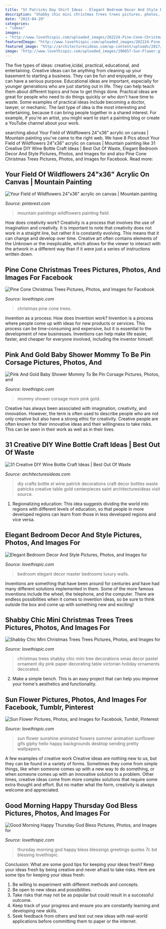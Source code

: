 ```yaml
---
title: "St Patricks Day Shirt Ideas - Elegant Bedroom Decor And Style Pictures, Photos, And Images For"
description: "Shabby chic mini christmas trees trees pictures, photos, and images for"
date: "2023-04-29"
categories:
- "ideas"
images:
- "http://www.lovethispic.com/uploaded_images/202224-Pine-Cone-Christmas-Trees.jpg"
featuredImage: "http://www.lovethispic.com/uploaded_images/202224-Pine-Cone-Christmas-Trees.jpg"
featured_image: "http://architecturesideas.com/wp-content/uploads/2017/08/8-10.jpg"
image: "http://www.lovethispic.com/uploaded_images/196657-Sun-Flower.gif"
---
```



The five types of ideas: creative,icidal, practical, educational, and entertaining.
Creative ideas can be anything from cleaning up your basement to starting a business. They can be fun and enjoyable, or they can have a serious purpose. Educational ideas are important, especially for younger generations who are just starting out in life. They can help teach them about different topics and how to get things done. Practical ideas are great for people who need to do things quickly or who don't have time to waste. Some examples of practical ideas include becoming a doctor, lawyer, or mechanic. The last type of idea is the most interesting and entertaining, because it can bring people together in a shared interest. For example, if you're an artist, you might want to start a painting blog or create a YouTube channel about your work.

	

		
searching about Your Field of Wildflowers 24&quot;x36&quot; acrylic on canvas | Mountain painting you've came to the right web. We have 8 Pics about Your Field of Wildflowers 24&quot;x36&quot; acrylic on canvas | Mountain painting like 31 Creative DIY Wine Bottle Craft Ideas | Best Out Of Waste, Elegant Bedroom Decor And Style Pictures, Photos, and Images for and also Pine Cone Christmas Trees Pictures, Photos, and Images for Facebook. Read more:
		
    
## Your Field Of Wildflowers 24&quot;x36&quot; Acrylic On Canvas | Mountain Painting

<img loading=lazy src="https://i.pinimg.com/736x/e8/43/52/e843527175fe4c82da445a22ed140036--mountain-paintings-wildflowers.jpg" onerror="this.onerror=null;this.src='https://tse4.mm.bing.net/th?id=OIP.dftcmLH-LGTvKb5gzs_88AHaLL&amp;pid=15.1';" alt="Your Field of Wildflowers 24&quot;x36&quot; acrylic on canvas | Mountain painting">

_Source: pinterest.com_

>mountain paintings wildflowers painting field. 

	

How does creativity work?
Creativity is a process that involves the use of imagination and creativity. It is important to note that creativity does not work in a straight line, but rather it is constantly evolving. This means that it can change and develop over time. Creative art often contains elements of the Unknown or the inexplicable, which allows for the viewer to interact with the artwork in a different way than if it were just a series of instructions written down.

    
## Pine Cone Christmas Trees Pictures, Photos, And Images For Facebook

<img loading=lazy src="http://www.lovethispic.com/uploaded_images/202224-Pine-Cone-Christmas-Trees.jpg" onerror="this.onerror=null;this.src='https://tse4.mm.bing.net/th?id=OIP.iemd6t5aVIKnDWSGXO_CSwHaLH&amp;pid=15.1';" alt="Pine Cone Christmas Trees Pictures, Photos, and Images for Facebook">

_Source: lovethispic.com_

>christmas pine cone trees. 

	

Invention as a process: How does Invention work?
Invention is a process where people come up with ideas for new products or services. This process can be time-consuming and expensive, but it is essential to the development of new businesses. Inventions can help make life easier, faster, and cheaper for everyone involved, including the inventor himself.

    
## Pink And Gold Baby Shower Mommy To Be Pin Corsage Pictures, Photos, And

<img loading=lazy src="http://www.lovethispic.com/uploaded_images/214221-Pink-And-Gold-Baby-Shower-Mommy-To-Be-Pin-Corsage.jpg" onerror="this.onerror=null;this.src='https://tse3.mm.bing.net/th?id=OIP.Si_5z2rX5G2kdUuM_ZXaDQHaMJ&amp;pid=15.1';" alt="Pink And Gold Baby Shower Mommy To Be Pin Corsage Pictures, Photos, and">

_Source: lovethispic.com_

>mommy shower corsage mom pink gold. 

	

Creative has always been associated with imagination, creativity, and innovation. However, the term is often used to describe people who are not only creative but also have a strong ethic for creativity. Creative people are often known for their innovative ideas and their willingness to take risks. This can be seen in their work as well as in their lives.

    
## 31 Creative DIY Wine Bottle Craft Ideas | Best Out Of Waste

<img loading=lazy src="http://architecturesideas.com/wp-content/uploads/2017/08/8-10.jpg" onerror="this.onerror=null;this.src='https://tse2.mm.bing.net/th?id=OIP.-IgcSmqdfxkTa7nom7Vk_gHaJ4&amp;pid=15.1';" alt="31 Creative DIY Wine Bottle Craft Ideas | Best Out Of Waste">

_Source: architecturesideas.com_

>diy crafts bottle st wine patrick decorations craft decor bottles waste patricks creative table gold centerpieces saint architecturesideas visit source. 

	

1. Regionalizing education: This idea suggests dividing the world into regions with different levels of education, so that people in more developed regions can learn from those in less developed regions and vice versa.

    
## Elegant Bedroom Decor And Style Pictures, Photos, And Images For

<img loading=lazy src="http://www.lovethispic.com/uploaded_images/183258-Elegant-Bedroom-Decor-And-Style.jpg" onerror="this.onerror=null;this.src='https://tse2.mm.bing.net/th?id=OIP.petZtEkxxN31pXY1w7GregHaJ3&amp;pid=15.1';" alt="Elegant Bedroom Decor And Style Pictures, Photos, and Images for">

_Source: lovethispic.com_

>bedroom elegant decor master bedrooms luxury walls. 

	

Inventions are something that have been around for centuries and have had many different solutions implemented in them. Some of the more famous inventions include the wheel, the telephone, and the computer. There are endless possibilities when it comes to invention ideas, so be sure to think outside the box and come up with something new and exciting!

    
## Shabby Chic Mini Christmas Trees Trees Pictures, Photos, And Images For

<img loading=lazy src="http://www.lovethispic.com/uploaded_images/221218-Shabby-Chic-Mini-Christmas-Trees-Trees.jpg" onerror="this.onerror=null;this.src='https://tse2.mm.bing.net/th?id=OIP.d40MZRxXIFEXaze2zJMZAwHaJ6&amp;pid=15.1';" alt="Shabby Chic Mini Christmas Trees Trees Pictures, Photos, and Images for">

_Source: lovethispic.com_

>christmas trees shabby chic mini tree decorations xmas decor pastel ornament diy pink paper decorating table victorian holiday ornaments decorated. 

	

2. Make a simple bench. This is an easy project that can help you improve your home's aesthetics and functionality. 

    
## Sun Flower Pictures, Photos, And Images For Facebook, Tumblr, Pinterest

<img loading=lazy src="http://www.lovethispic.com/uploaded_images/196657-Sun-Flower.gif" onerror="this.onerror=null;this.src='https://tse3.mm.bing.net/th?id=OIP.xtJSg3Yn9PhAKqx1WLDpTwHaLH&amp;pid=15.1';" alt="Sun Flower Pictures, Photos, and Images for Facebook, Tumblr, Pinterest">

_Source: lovethispic.com_

>sun flower sunshine animated flowers summer animation sunflower gifs giphy hello happy backgrounds desktop sending pretty wallpapers. 

	

A few examples of creative work
Creative ideas are nothing new to us, but they can be found in a variety of forms. Sometimes they come from simple things, like when someone comes up with a new way to do something, or when someone comes up with an innovative solution to a problem. Other times, creative ideas come from more complex solutions that require some extra thought and effort. But no matter what the form, creativity is always welcome and appreciated.

    
## Good Morning Happy Thursday God Bless Pictures, Photos, And Images For

<img loading=lazy src="http://www.lovethispic.com/uploaded_images/302788-Good-Morning-Happy-Thursday-God-Bless.jpg" onerror="this.onerror=null;this.src='https://tse3.mm.bing.net/th?id=OIP.VpgCzIXWGf0q1ginS-S0dQHaJ4&amp;pid=15.1';" alt="Good Morning Happy Thursday God Bless Pictures, Photos, and Images for">

_Source: lovethispic.com_

>thursday morning god happy bless blessings greetings quotes 7c bd blessing lovethispic. 

	

Conclusion: What are some good tips for keeping your ideas fresh?
Keep your ideas fresh by being creative and never afraid to take risks. Here are some tips for keeping your ideas fresh:
1. Be willing to experiment with different methods and concepts.
2. Be open to new ideas and possibilities.
3. Take risks that may not be as popular but could result in a successful outcome. 
4. Keep track of your progress and ensure you are constantly learning and developing new skills. 
5. Seek feedback from others and test out new ideas with real-world applications before committing them to paper or the internet.

